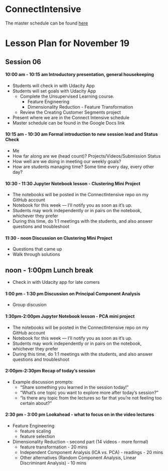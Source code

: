
# ConnectIntensive

The master schedule can be found [here](https://docs.google.com/document/d/1iCnzoKpvrV5skA-KaNpzfqJ8u1wJMiTA8G4iyiNT-0o/pub?embedded=true)




# Lesson Plan for November 19

## Session 06

#### 10:00 am - 10:15 am Introductory presentation, general housekeeping
 - Students will check in with Udacity App
 - Students will set goals with Udacity App 
     - Complete the Unsupervised Learning course. 
         - Feature Engineering
         - Dimensionality Reduction - Feature Transformation
     - Review the Creating Customer Segments project
 - Present where we are in the Connect Intensive schedule
 - Master schedule can be found in the Google Docs link
 
#### 10:15 am - 10:30 am Formal introduction to new session lead and Status Check
 - Me
 - How far along are we (head count)? Projects/Videos/Submission Status
 - How well are we doing in meeting our weekly goals? 
 - How are students managing time? Some time every day, every other day?


#### 10:30 - 11:30 Jupyter Notebook lesson - Clustering Mini Project
 - The notebooks will be posted in the ConnectIntensive repo on my GitHub account
 - Notebook for this week — I’ll notify you as soon as it’s up.
 - Students may work independently or in pairs on the notebook, whichever they prefer
 - During this time, do 1:1 meetings with the students, and also answer questions and troubleshoot

#### 11:30 - noon Discussion on Clustering Mini Project
 - Questions that came up 
 - Walk through solutions


## noon - 1:00pm Lunch break
 - Check in with Udacity app for late comers


#### 1:00 pm - 1:30 pm Discussion on Principal Component Analysis
 - Group discusion


#### 1:30pm-2:00pm Jupyter Notebook lesson - PCA mini project
 - The notebooks will be posted in the ConnectIntensive repo on my GitHub account
 - Notebook for this week — I’ll notify you as soon as it’s up.
 - Students may work independently or in pairs on the notebook, whichever they prefer
 - During this time, do 1:1 meetings with the students, and also answer questions and troubleshoot


#### 2:00pm-2:30pm Recap of today’s session
 - Example discussion prompts:
     - “Share something you learned in the session today!”
     - “What’s one topic you want to explore more after today’s session?”
     - “Is there any topic from the lectures so far that you’re not feeling too certain about?”


#### 2:30 pm - 3:00 pm Lookahead - what to focus on in the video lectures
 - Feature Engineering 
     - feature scaling
     - feature selection
 - Dimensionality Reduction - second part (14 videos - more formal)
    - feature transformation - 20 mins
    - Independent Component Analysis (ICA _vs._ PCA) - readings - 20 mins
    - Other alternatives (Random Component Analysis, Linear Discriminant Analysis) - 10 mins


